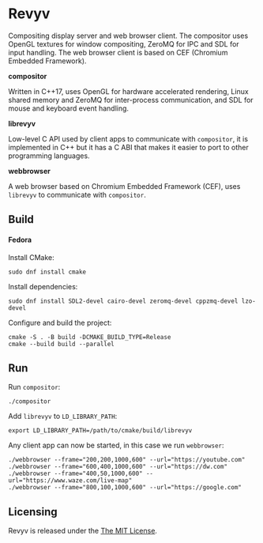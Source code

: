 # Revyv

Compositing display server and web browser client. The compositor uses OpenGL textures for window compositing, ZeroMQ for IPC and SDL for input handling. The web browser client is based on CEF (Chromium Embedded Framework).

**compositor**

Written in C++17, uses OpenGL for hardware accelerated rendering, Linux shared memory and ZeroMQ for inter-process communication, and SDL for mouse and keyboard event handling.

**librevyv**

Low-level C API used by client apps to communicate with `compositor`, it is implemented in C++ but it has a C ABI that makes it easier to port to other programming languages.

**webbrowser**

A web browser based on Chromium Embedded Framework (CEF), uses `librevyv` to communicate with `compositor`.

## Build

#### Fedora

Install CMake:

```shell
sudo dnf install cmake
```

Install dependencies:

```
sudo dnf install SDL2-devel cairo-devel zeromq-devel cppzmq-devel lzo-devel
```

Configure and build the project:

```
cmake -S . -B build -DCMAKE_BUILD_TYPE=Release
cmake --build build --parallel
```

## Run

Run `compositor`:

```shell
./compositor
```

Add `librevyv` to `LD_LIBRARY_PATH`:

```shell
export LD_LIBRARY_PATH=/path/to/cmake/build/librevyv
```

Any client app can now be started, in this case we run `webbrowser`:

```shell
./webbrowser --frame="200,200,1000,600" --url="https://youtube.com"
./webbrowser --frame="600,400,1000,600" --url="https://dw.com"
./webbrowser --frame="400,50,1000,600" --url="https://www.waze.com/live-map"
./webbrowser --frame="800,100,1000,600" --url="https://google.com"
```

## Licensing

Revyv is released under the [The MIT License](./LICENSE).
